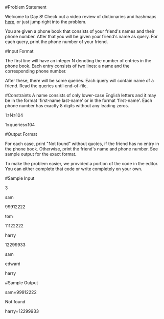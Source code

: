 #Problem Statement

Welcome to Day 8! Check out a video review of dictionaries and hashmaps [here](https://www.youtube.com/watch?v=nbDhDMYxUEw&feature=youtu.be), or just jump right into the problem.

You are given a phone book that consists of your friend's names and their phone number. After that you will be given your friend's name as query. For each query, print the phone number of your friend.

#Input Format

The first line will have an integer N denoting the number of entries in the phone book. Each entry consists of two lines: a name and the corresponding phone number. 

After these, there will be some queries. Each query will contain name of a friend. Read the queries until end-of-file.

#Constraints
A name consists of only lower-case English letters and it may be in the format 
'first-name last-name' or in the format 'first-name'. Each phone number has exactly 8 digits without any leading zeros.

1≤N≤104

1≤queries≤104

#Output Format

For each case, print "Not found" without quotes, if the friend has no entry in the phone book. Otherwise, print the friend's name and phone number. See sample output for the exact format.

To make the problem easier, we provided a portion of the code in the editor. You can either complete that code or write completely on your own.

#Sample Input

3

sam

99912222

tom

11122222

harry

12299933

sam

edward

harry

#Sample Output

sam=99912222

Not found

harry=12299933